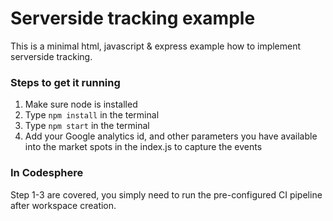 # Serverside tracking example

This is a minimal html, javascript & express example how to implement serverside tracking.

### Steps to get it running

1. Make sure node is installed
2. Type `npm install` in the terminal
3. Type `npm start` in the terminal
4. Add your Google analytics id, and other parameters you have available into the market spots in the index.js to capture the events


### In Codesphere
Step 1-3 are covered, you simply need to run the pre-configured CI pipeline after workspace creation. 
